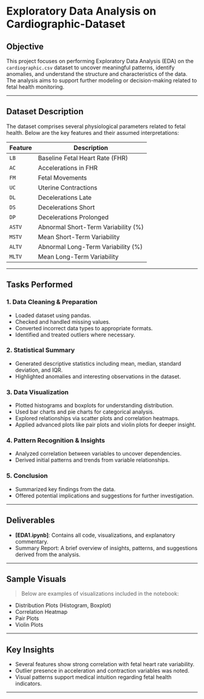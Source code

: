 # Exploratory Data Analysis on Cardiographic-Dataset

## Objective

This project focuses on performing Exploratory Data Analysis (EDA) on the `cardiographic.csv` dataset to uncover meaningful patterns, identify anomalies, and understand the structure and characteristics of the data. The analysis aims to support further modeling or decision-making related to fetal health monitoring.

---

## Dataset Description

The dataset comprises several physiological parameters related to fetal health. Below are the key features and their assumed interpretations:

| Feature | Description |
|---------|-------------|
| `LB` | Baseline Fetal Heart Rate (FHR) |
| `AC` | Accelerations in FHR |
| `FM` | Fetal Movements |
| `UC` | Uterine Contractions |
| `DL` | Decelerations Late |
| `DS` | Decelerations Short |
| `DP` | Decelerations Prolonged |
| `ASTV` | Abnormal Short-Term Variability (%) |
| `MSTV` | Mean Short-Term Variability |
| `ALTV` | Abnormal Long-Term Variability (%) |
| `MLTV` | Mean Long-Term Variability |

---

## Tasks Performed

### 1. Data Cleaning & Preparation
- Loaded dataset using pandas.
- Checked and handled missing values.
- Converted incorrect data types to appropriate formats.
- Identified and treated outliers where necessary.

### 2. Statistical Summary
- Generated descriptive statistics including mean, median, standard deviation, and IQR.
- Highlighted anomalies and interesting observations in the dataset.

### 3. Data Visualization
- Plotted histograms and boxplots for understanding distribution.
- Used bar charts and pie charts for categorical analysis.
- Explored relationships via scatter plots and correlation heatmaps.
- Applied advanced plots like pair plots and violin plots for deeper insight.

### 4. Pattern Recognition & Insights
- Analyzed correlation between variables to uncover dependencies.
- Derived initial patterns and trends from variable relationships.

### 5. Conclusion
- Summarized key findings from the data.
- Offered potential implications and suggestions for further investigation.

---

## Deliverables

- **[EDA1.ipynb]**: Contains all code, visualizations, and explanatory commentary.
- Summary Report: A brief overview of insights, patterns, and suggestions derived from the analysis.

---

## Sample Visuals

> Below are examples of visualizations included in the notebook:

- Distribution Plots (Histogram, Boxplot)
- Correlation Heatmap
- Pair Plots
- Violin Plots

---

## Key Insights

- Several features show strong correlation with fetal heart rate variability.
- Outlier presence in acceleration and contraction variables was noted.
- Visual patterns support medical intuition regarding fetal health indicators.

---
